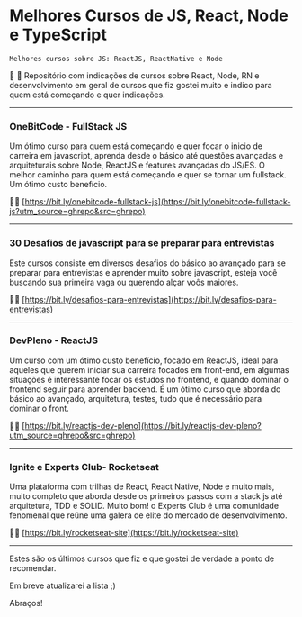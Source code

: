 # Melhores Cursos de JS, React, Node e TypeScript

`Melhores cursos sobre JS: ReactJS, ReactNative e Node`

:blue_book: :rocket: Repositório com indicações de cursos sobre React, Node, RN e desenvolvimento em geral de cursos que fiz gostei muito e indico para quem está começando e quer indicações.

---

### OneBitCode - FullStack JS	
Um ótimo curso para quem está começando e quer focar o inicio de carreira em javascript, aprenda desde o básico até questões avançadas e arquiteturais sobre Node, ReactJS e features avançadas do JS/ES. O melhor caminho para quem está começando e quer se tornar um fullstack. Um ótimo custo benefício.

:rocket::link: [https://bit.ly/onebitcode-fullstack-js](https://bit.ly/onebitcode-fullstack-js?utm_source=ghrepo&src=ghrepo)	

---

### 30 Desafios de javascript para se preparar para entrevistas	
Este cursos consiste em diversos desafios do básico ao avançado para se preparar para entrevistas e aprender muito sobre javascript, esteja você buscando sua primeira vaga ou querendo alçar voôs maiores.

:rocket::link: [https://bit.ly/desafios-para-entrevistas](https://bit.ly/desafios-para-entrevistas)	

---

### DevPleno - ReactJS
Um curso com um ótimo custo benefício, focado em ReactJS, ideal para aqueles que querem iniciar sua carreira focados em front-end, em algumas situações é interessante focar os estudos no frontend, e quando dominar o frontend seguir para aprender backend. É um ótimo curso que aborda do básico ao avançado, arquitetura, testes, tudo que é necessário para dominar o front.

:rocket::link: [https://bit.ly/reactjs-dev-pleno](https://bit.ly/reactjs-dev-pleno?utm_source=ghrepo&src=ghrepo)

---

### Ignite e Experts Club- Rocketseat
Uma plataforma com trilhas de React, React Native, Node e muito mais, muito completo que aborda desde os primeiros passos com a stack js até arquitetura, TDD e SOLID. Muito bom! o Experts Club é uma comunidade fenomenal que reúne uma galera de elite do mercado de desenvolvimento.

:rocket::link: [https://bit.ly/rocketseat-site](https://bit.ly/rocketseat-site)


---

Estes são os últimos cursos que fiz e que gostei de verdade a ponto de recomendar.

Em breve atualizarei a lista ;)

Abraços!
